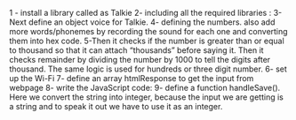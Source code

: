  1 - install a library called as Talkie
 2-  including all the required libraries :
 3- Next define an object voice for Talkie.
 4-  defining the numbers.  also add more words/phonemes by recording the sound for each one and converting them into hex code.
 5-Then it checks if the number is greater than or equal to thousand so that it can attach “thousands” before saying it. Then it checks remainder by dividing the number   by 1000 to tell the digits after thousand. The same logic is used for hundreds or three digit number.
 6-  set up the Wi-Fi
 7- define an array htmlResponse to get the input from webpage
 8- write the JavaScript code:
 9- define a function handleSave(). Here we convert the string into integer, because the input we are getting is a string and to speak it out we have to use it as an    integer.
